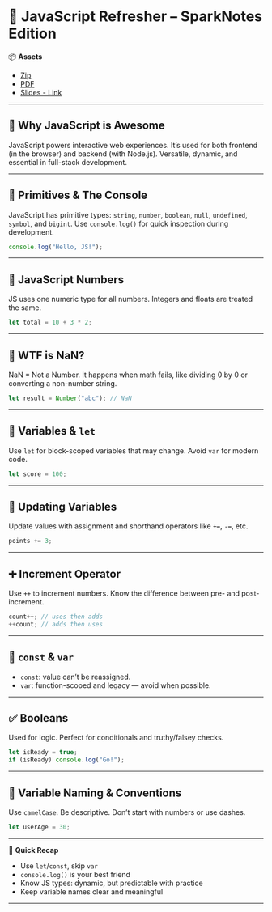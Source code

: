 # 🔁 JavaScript Refresher – SparkNotes Edition

📦 **Assets**

- [Zip](#)
- [PDF](#)
- [Slides - Link](#)

---

## 🚀 Why JavaScript is Awesome

JavaScript powers interactive web experiences. It’s used for both frontend (in the browser) and backend (with Node.js). Versatile, dynamic, and essential in full-stack development.

---

## 🧱 Primitives & The Console

JavaScript has primitive types: `string`, `number`, `boolean`, `null`, `undefined`, `symbol`, and `bigint`. Use `console.log()` for quick inspection during development.

```js
console.log("Hello, JS!");
```

---

## 🔢 JavaScript Numbers

JS uses one numeric type for all numbers. Integers and floats are treated the same.

```js
let total = 10 + 3 * 2;
```

---

## 🧠 WTF is NaN?

NaN = Not a Number. It happens when math fails, like dividing 0 by 0 or converting a non-number string.

```js
let result = Number("abc"); // NaN
```

---

## 🧮 Variables & `let`

Use `let` for block-scoped variables that may change. Avoid `var` for modern code.

```js
let score = 100;
```

---

## 🔄 Updating Variables

Update values with assignment and shorthand operators like `+=`, `-=`, etc.

```js
points += 3;
```

---

## ➕ Increment Operator

Use `++` to increment numbers. Know the difference between pre- and post-increment.

```js
count++; // uses then adds
++count; // adds then uses
```

---

## 📌 `const` & `var`

- `const`: value can’t be reassigned.
- `var`: function-scoped and legacy — avoid when possible.

---

## ✅ Booleans

Used for logic. Perfect for conditionals and truthy/falsey checks.

```js
let isReady = true;
if (isReady) console.log("Go!");
```

---

## 🧠 Variable Naming & Conventions

Use `camelCase`. Be descriptive. Don’t start with numbers or use dashes.

```js
let userAge = 30;
```

---

🧪 **Quick Recap**

- Use `let`/`const`, skip `var`
- `console.log()` is your best friend
- Know JS types: dynamic, but predictable with practice
- Keep variable names clear and meaningful

---
